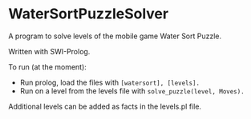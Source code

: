 # WaterSortPuzzleSolver
A program to solve levels of the mobile game Water Sort Puzzle.

Written with SWI-Prolog.

To run (at the moment):

- Run prolog, load the files with
      `[watersort], [levels].`
- Run on a level from the levels file with 
      `solve_puzzle(level, Moves).`
  
  
Additional levels can be added as facts in the levels.pl file.
